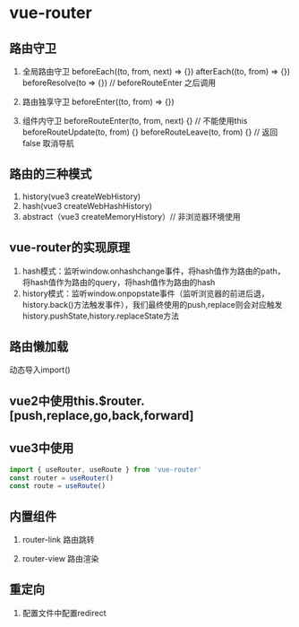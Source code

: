 # vue-router

## 路由守卫

1. 全局路由守卫 
beforeEach((to, from, next) => {})
afterEach((to, from) => {})
beforeResolve(to => {}) // beforeRouteEnter 之后调用
2. 路由独享守卫 beforeEnter((to, from) => {})

3. 组件内守卫
beforeRouteEnter(to, from, next) {} // 不能使用this
beforeRouteUpdate(to, from) {}
beforeRouteLeave(to, from) {} // 返回false 取消导航

## 路由的三种模式

1. history(vue3 createWebHistory)
2. hash(vue3 createWebHashHistory)
3. abstract（vue3 createMemoryHistory）// 非浏览器环境使用

## vue-router的实现原理

1. hash模式：监听window.onhashchange事件，将hash值作为路由的path，将hash值作为路由的query，将hash值作为路由的hash
2. history模式：监听window.onpopstate事件（监听浏览器的前进后退，history.back()方法触发事件），我们最终使用的push,replace则会对应触发history.pushState,history.replaceState方法

## 路由懒加载

动态导入import()

## vue2中使用this.$router.[push,replace,go,back,forward]

## vue3中使用
```js
import { useRouter, useRoute } from 'vue-router'
const router = useRouter()
const route = useRoute()
```

## 内置组件

1. router-link 路由跳转

2. router-view 路由渲染

## 重定向

1. 配置文件中配置redirect